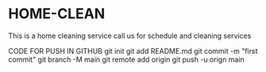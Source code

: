 # HOME-CLEAN
 This is a home cleaning service 
 call us for schedule and cleaning services

 CODE FOR PUSH IN GITHUB
 git init 
 git add README.md
 git commit -m "first commit"
 git branch -M main 
 git remote add origin <add your git repository>
 git push -u orign main

